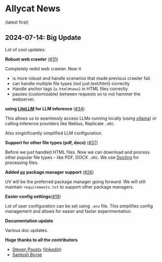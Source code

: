 # Allycat News

(latest first)

## 2024-07-14: Big Update 

Lot of cool updates:

**Robust web crawler** ([#31](https://github.com/The-AI-Alliance/allycat/issues/31))

Completely redid web crawler.  Now it 
- is more robust and handle scenarios that made previous crawler fail.
- can handle multiple file types (not just text/html) correctly
- Handle anchor tags (`a.html#news`) in HTML files correctly 
- pauses (customizable) between requests so to not hammer the webserver.
  
**using [LiteLLM](https://docs.litellm.ai/docs/) for LLM inference** ([#34](https://github.com/The-AI-Alliance/allycat/issues/34))

This allows us to seamlessly access LLMs running locally (using [ollama](https://ollama.com/)) or calling inference providers like Nebius, Replicate ..etc.

Also singinficantly simplified LLM configuration.

**Support for other file types (pdf, docx)** ([#37](https://github.com/The-AI-Alliance/allycat/issues/37))

Before we just handled HTML files. Now we can download and process other popular file types - like PDF, DOCX ..etc.  We use [Docling](https://github.com/docling-project/docling) for processing files.


**Added [uv](https://docs.astral.sh/uv/) package manager support** ([#26](https://github.com/The-AI-Alliance/allycat/issues/26))

UV will be the preferred package manager going forward.  We will still maintain `requirements.txt` to support other package managers.


**Easier config settings**([#19](https://github.com/The-AI-Alliance/allycat/issues/19))

Lot of user configuration can be set using `.env` file.  This simplifies config management and allows for easier and faster experimentation.


**Documentation update**

Various doc updates.

**Huge thanks to all the contributors**

- [Steven Pousty](https://github.com/thesteve0)  ([linkedin](https://www.linkedin.com/in/thesteve0/))
- [Santosh Borse](https://github.com/santoshborse)